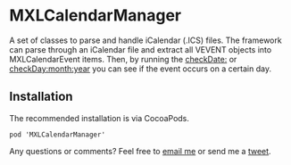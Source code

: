 MXLCalendarManager
==================

A set of classes to parse and handle iCalendar (.ICS) files. The framework can parse through an iCalendar file and extract all VEVENT objects into MXLCalendarEvent items. Then, by running the [checkDate:](https://github.com/KiranPanesar/MXLCalendarManager/blob/master/MXLCalendarManager/MXLCalendarEvent.h#L99) or [checkDay:month:year](https://github.com/KiranPanesar/MXLCalendarManager/blob/master/MXLCalendarManager/MXLCalendarEvent.h#L98) you can see if the event occurs on a certain day.

Installation
---
The recommended installation is via CocoaPods.

```
pod 'MXLCalendarManager'
```

Any questions or comments? Feel free to [email me](mailto:kiransinghpanesar@googlemail.com) or send me a [tweet](http://www.twitter.com/k_panesar).
